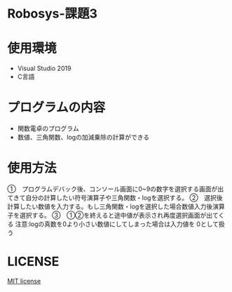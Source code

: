 # Robosys-課題3   
# 使用環境
* Visual Studio 2019
* C言語
# プログラムの内容
* 関数電卓のプログラム
* 数値、三角関数、logの加減乗除の計算ができる
# 使用方法   
①　プログラムデバック後、コンソール画面に0~9の数字を選択する画面が出てきて自分の計算したい符号演算子や三角関数・logを選択する。
②　選択後計算したい数値を入力する。もし三角関数・logを選択した場合数値入力後演算子を選択する。
③　①②を終えると途中値が表示され再度選択画面が出てくる
注意:logの真数を0より小さい数値にしてしまった場合は入力値を 0として扱う
# LICENSE
[MIT license](https://github.com/tadanohiroyuki/Robosys-3/blob/master/LICENSE)
